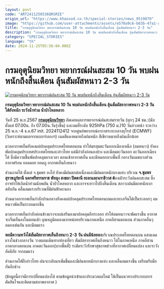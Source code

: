 ```yaml
---
layout: post
code: "ART2411250536QRSRIE"
origin_url: "https://www.khaosod.co.th/special-stories/news_9519870"
image: "https://github.com/user-attachments/assets/e570a9c6-b63b-47a1-a575-f19814877c12"
title: "กรมอุตุนิยมวิทยา พยากรณ์ฝนสะสม 10 วัน พบฝนหนักถึงสิ้นเดือน ลุ้นสัมผัสหนาว 2-3 วัน"
description: "กรมอุตุนิยมวิทยา พยากรณ์ฝนสะสม 10 วัน พบฝนหนักถึงสิ้นเดือน ลุ้นสัมผัสอากาศหนาว 2-3 วัน ใต้ยังหนัก ระวังน้ำท่วม น้ำป่าไหลหลาก "
category: "SPECIAL_STORIES"
language: "th"
date: 2024-11-25T05:56:04.086Z
---
```


# กรมอุตุนิยมวิทยา พยากรณ์ฝนสะสม 10 วัน พบฝนหนักถึงสิ้นเดือน ลุ้นสัมผัสหนาว 2-3 วัน

[![กรมอุตุนิยมวิทยา พยากรณ์ฝนสะสม 10 วัน พบฝนหนักถึงสิ้นเดือน ลุ้นสัมผัสหนาว 2-3 วัน](https://www.khaosod.co.th/wpapp/uploads/2024/11/weather-9.jpg "กรมอุตุนิยมวิทยา พยากรณ์ฝนสะสม 10 วัน พบฝนหนักถึงสิ้นเดือน ลุ้นสัมผัสหนาว 2-3 วัน")](https://www.khaosod.co.th/wpapp/uploads/2024/11/weather-9.jpg)

**กรมอุตุนิยมวิทยา พยากรณ์ฝนสะสม 10 วัน พบฝนหนักถึงสิ้นเดือน ลุ้นสัมผัสอากาศหนาว 2-3 วัน ใต้ยังหนัก ระวังน้ำท่วม น้ำป่าไหลหลาก**

วันที่ 25 พ.ย.2567 [**กรมอุตุนิยมวิทยา**](https://www.facebook.com/tmd.go.th?__cft__[0]=AZVkHJ0hFpg4p4wW8m7qoIzQmjAY7IwHZ0WGdyYdUug54I70_Q1DuDPOszSLeBWkW91aiCS-lrvgI2zGnpE_d6JnsB5OaOcWwe00S9BOp8xzMoCNrb8TpYvxnsv6mKxQfm86aId-U_HVFB_v96A3II6_2XxJgFEF1gyTsXOQZcKWbg&__tn__=-UC%2CP-R) อัพเดทผลการพยากรณ์ฝนสะสมรายวัน (ทุกๆ 24 ชม.:(นับตั้งแต่ 07.00น. ถึง 07.00น.วันรุ่งขึ้น) และลมที่ระดับ 925hPa (750 ม.)10 วันล่วงหน้า ระหว่าง 25 พ.ย.-4 ธ.ค.67 init. 2024112412 จากศูนย์พยากรณ์อากาศระยะกลางยุโรป (ECMWF) (วิเคราะห์ตามผลจากแบบจำลองฯ) เฉดสีแดงหมายถึงฝนหนัก สีเขียวหมายถึงฝนเล็กน้อย

มวลอากาศเย็นยังคงแผ่ปกคลุมประเทศไทยตอนบน ทำให้มรสุมตะวันออกเฉียงเหนือ (ลมหนาว) ยังคงพัดปกคลุมประเทศประเทศไทยและอ่าวไทย แต่มีกำลังอ่อนลงบ้าง และมีลมตะวันออก ตะวันออกเฉียงใต้ ซึ่งมีความชื้นพัดปกคลุมบางเวลา ตอนเช้าอากาศเย็น และมีหมอกบางพื้นที่ กลางวันเมฆบางส่วนอากาศร้อน ยอดดอย ยอดภู อากาศเย็นถึงหนาว

ส่วนภาคใต้ ตั้งแต่ จ.ชุมพร ลงไป ยังคงมีฝนตกต่อเนื่องและมีฝนตกหนักบางแห่ง บริเวณ **จ.ชุมพร สุราษฎร์ธานี นครศรีธรรมราช พัทลุง สงขลา ปัตตานี ยะลาและนราธิวาส ต้**องเฝ้าระวังฝนตกสะสม ซึ่งอาจทำให้เกิดน้ำท่วมฉับพลัน น้ำป่าไหลหลาก และอาจจะยาวไปถึงสิ้นเดือน สภาวะฝนมีตกหนักเบาสลับกัน คลื่นลมแรงบริเวณที่มีฝนฟ้าคะนอง

ส่วนมวลอากาศเย็นกำลังปานกลางยังคงแผ่ปกคลุมประเทศไทยตอนบนและทะเลจีนใต้เป็นระลอกๆ ลมหนาวพัดเป็นระบบมากขึ้น

มวลอากาศเย็นกำลังค่อนข้างแรงจะแผ่เสริมลงมาปกคลุมอีกระลอก ทำให้ลมหนาวจะพัดแรงขึ้น อากาศจะเริ่มเย็นลงในตอนเช้า อุณหภูมิลดลงมากหน่อยบริเวณภาคเหนือ ภาคอีสานตอนบน ส่วนภาคอื่นๆ ลดลงเช่นกัน และมีลมแรง

**พอมีความหวังได้สัมผัสอากาศเย็นถึงหนาว 2-3 วัน ฝนมีน้อยลง**บริเวณประเทศไทยตอนบน แสงแดดแรงในช่วงกลางวัน วางแผนเดินทางท่องเที่ยว สัมผัสอากาศเย็นถึงหนาว ได้ในภาคเหนือ ภาคอีสาน ภาคกลางตอนบน ภาคตะวันออก(บางพื้นที่) ระมัดระวังรักษาสุขภาพช่วงที่อากาศเปลี่ยนแปลง และระวังอัคคีภัย จากลมแรง

ส่วนภาคใต้ฝั่งอ่าวไทย ฝนจะกลับมาเพิ่มขึ้นและมีฝนตกหนักบางแห่ง และคลื่นลมแรงขึ้น เตรียมรับมือกันอีกช่วง

(ข้อมูลนี้อาจมีการเปลี่ยนแปลงได้ ตามข้อมูลนำเข้าและประมวลผลใหม่ ใช้เป็นแนวทางประกอบการตัดสินใจและติดตามสภาพอากาศ )

